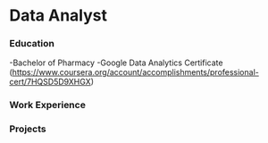 # Data Analyst

### Education
-Bachelor of Pharmacy
-Google Data Analytics Certificate (https://www.coursera.org/account/accomplishments/professional-cert/7HQSD5D9XHGX)

### Work Experience

### Projects
